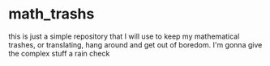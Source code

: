 # math_trashs
this is just a simple repository that I will use to keep my mathematical trashes, or translating, hang around and get out of boredom. I'm gonna give the complex stuff a rain check
